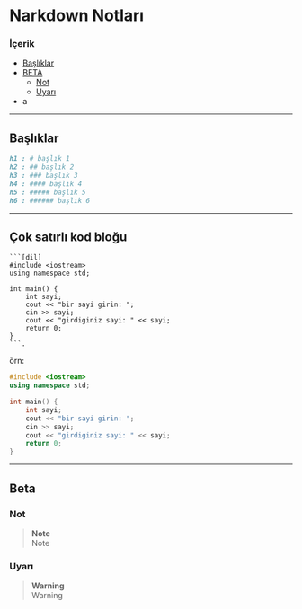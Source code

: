 # Narkdown Notları

### İçerik
- [Başlıklar](#başlıklar)
- [BETA](#beta)
	- [Not](#not)
	- [Uyarı](#uyarı)
- a

---

## Başlıklar
```md
h1 : # başlık 1
h2 : ## başlık 2
h3 : ### başlık 3
h4 : #### başlık 4
h5 : ##### başlık 5
h6 : ###### başlık 6
```

---

## Çok satırlı kod bloğu
```
```[dil]
#include <iostream>
using namespace std;

int main() {
	int sayi;
	cout << "bir sayi girin: ";
	cin >> sayi;
	cout << "girdiginiz sayi: " << sayi;
	return 0;
}
```.
```
örn:
```cpp
#include <iostream>
using namespace std;

int main() {
	int sayi;
	cout << "bir sayi girin: ";
	cin >> sayi;
	cout << "girdiginiz sayi: " << sayi;
	return 0;
}
```

---

## Beta
### Not
> **Note** <br>
> Note

### Uyarı
> **Warning** <br>
> Warning
